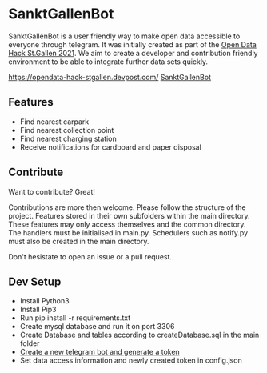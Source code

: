 # SanktGallenBot
SanktGallenBot is a user friendly way to make open data accessible to everyone through telegram. It was initially created as part of the [Open Data Hack St.Gallen 2021](telegram.me/SanktGallenBot). We aim to create a developer and contribution friendly environment to be able to integrate further data sets quickly.

https://opendata-hack-stgallen.devpost.com/
[SanktGallenBot](telegram.me/SanktGallenBot)

## Features
- Find nearest carpark
- Find nearest collection point
- Find nearest charging station
- Receive notifications for cardboard and paper disposal

## Contribute
Want to contribute? Great!

Contributions are more then welcome. Please follow the structure of the project. Features stored in their own subfolders within the main directory. These features may only access themselves and the common directory. The handlers must be initialised in main.py. Schedulers such as notify.py must also be created in the main directory.

Don't hesistate to open an issue or a pull request.

## Dev Setup
- Install Python3
- Install Pip3
- Run pip install -r requirements.txt
- Create mysql database and run it on port 3306
- Create Database and tables according to createDatabase.sql in the main folder
- [Create a new telegram bot and generate a token](https://www.siteguarding.com/en/how-to-get-telegram-bot-api-token)
- Set data access information and newly created token in config.json

